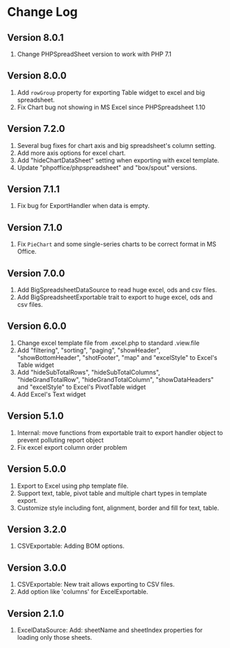 # Change Log

## Version 8.0.1
1. Change PHPSpreadSheet version to work with PHP 7.1

## Version 8.0.0
1. Add `rowGroup` property for exporting Table widget to excel and big spreadsheet.
2. Fix Chart bug not showing in MS Excel since PHPSpreadsheet 1.10

## Version 7.2.0
1. Several bug fixes for chart axis and big spreadsheet's column setting.
2. Add more axis options for excel chart.
3. Add "hideChartDataSheet" setting when exporting with excel template.
4. Update "phpoffice/phpspreadsheet" and "box/spout" versions.

## Version 7.1.1
1. Fix bug for ExportHandler when data is empty.

## Version 7.1.0
1. Fix `PieChart` and some single-series charts to be correct format in MS Office.

## Version 7.0.0
1. Add BigSpreadsheetDataSource to read huge excel, ods and csv files.
2. Add BigSpreadsheetExportable trait to export to huge excel, ods and csv files.

## Version 6.0.0
1. Change excel template file from <file>.excel.php to standard <file>.view.file
2. Add "filtering", "sorting", "paging", "showHeader", "showBottomHeader", "shotFooter", "map" and "excelStyle" to Excel's Table widget
3. Add "hideSubTotalRows", "hideSubTotalColumns", "hideGrandTotalRow", "hideGrandTotalColumn", "showDataHeaders" and "excelStyle" to Excel's PivotTable widget
4. Add Excel's Text widget

## Version 5.1.0
1. Internal: move functions from exportable trait to export handler object to prevent polluting report object
2. Fix excel export column order problem

## Version 5.0.0

1. Export to Excel using php template file.
2. Support text, table, pivot table and multiple chart types in template export.
3. Customize style including font, alignment, border and fill for text, table.

## Version 3.2.0

1. CSVExportable: Adding BOM options.

## Version 3.0.0

1. CSVExportable: New trait allows exporting to CSV files.
2. Add option like 'columns' for ExcelExportable.

## Version 2.1.0

1. ExcelDataSource: Add: sheetName and sheetIndex properties for loading only those sheets.